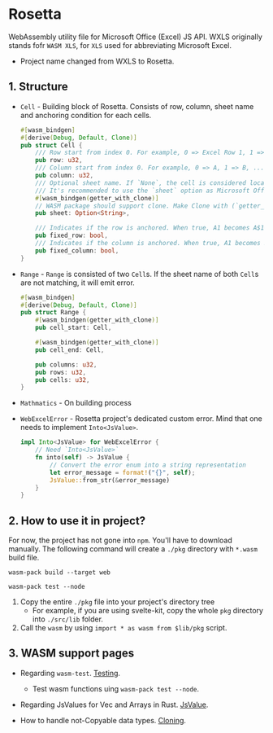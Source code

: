 # Rosetta

WebAssembly utility file for Microsoft Office (Excel) JS API. WXLS originally stands fofr `WASM XLS`, for `XLS` used for abbreviating Microsoft Excel. 

* Project name changed from WXLS to Rosetta. 

## 1. Structure

* `Cell` - Building block of Rosetta. Consists of row, column, sheet name and anchoring condition for each cells.
    ```rust
    #[wasm_bindgen]
    #[derive(Debug, Default, Clone)]
    pub struct Cell {
        /// Row start from index 0. For example, 0 => Excel Row 1, 1 => Excel Row 2,
        pub row: u32,
        /// Column start from index 0. For example, 0 => A, 1 => B, ...
        pub column: u32,
        /// Optional sheet name. If `None`, the cell is considered local.
        /// It's recommended to use the `sheet` option as Microsoft Office JS API's autofill functions may prune `None` sheet cells.
        #[wasm_bindgen(getter_with_clone)]
        // WASM package should support clone. Make Clone with (`getter_with_clone`)
        pub sheet: Option<String>,

        /// Indicates if the row is anchored. When true, A1 becomes A$1.
        pub fixed_row: bool,
        /// Indicates if the column is anchored. When true, A1 becomes $A1.
        pub fixed_column: bool,
    }
    ```

* `Range` - `Range` is consisted of two `Cell`s. If the sheet name of both `Cell`s are not matching, it will emit error.

    ```rust
    #[wasm_bindgen]
    #[derive(Debug, Default, Clone)]
    pub struct Range {
        #[wasm_bindgen(getter_with_clone)]
        pub cell_start: Cell,

        #[wasm_bindgen(getter_with_clone)]
        pub cell_end: Cell,

        pub columns: u32,
        pub rows: u32,
        pub cells: u32,
    }
    ```

* `Mathmatics` - On building process

* `WebExcelError` - Rosetta project's dedicated custom error. Mind that one needs to implement `Into<JsValue>`.
    ```rust
    impl Into<JsValue> for WebExcelError {
        // Need `Into<JsValue>`
        fn into(self) -> JsValue {
            // Convert the error enum into a string representation
            let error_message = format!("{}", self);
            JsValue::from_str(&error_message)
        }
    }

    ```

## 2. How to use it in project?

For now, the project has not gone into `npm`. You'll have to download manually. The following command will create a `./pkg` directory with `*.wasm` build file.

```console
wasm-pack build --target web
```

```console
wasm-pack test --node
```

1. Copy the entire `./pkg` file into your project's directory tree
    * For example, if you are using svelte-kit, copy the whole `pkg` directory into `./src/lib` folder. 
2. Call the `wasm` by using `import * as wasm from $lib/pkg` script.

## 3. WASM support pages

* Regarding `wasm-test`. [Testing](https://rustwasm.github.io/wasm-bindgen/wasm-bindgen-test/usage.html).
  * Test wasm functions uing `wasm-pack test --node`.

* Regarding JsValues for Vec and Arrays in Rust. [JsValue](https://docs.rs/wasm-bindgen/latest/wasm_bindgen/struct.JsValue.html#method.from_serde).

* How to handle not-Copyable data types. [Cloning](https://rustwasm.github.io/wasm-bindgen/reference/attributes/on-rust-exports/getter_with_clone.html).